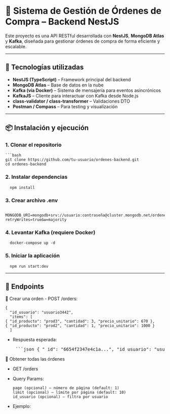# 🛒 Sistema de Gestión de Órdenes de Compra – Backend NestJS

Este proyecto es una API RESTful desarrollada con **NestJS**, **MongoDB Atlas** y **Kafka**, diseñada para gestionar órdenes de compra de forma eficiente y escalable.

---

## 🚀 Tecnologías utilizadas

- **NestJS (TypeScript)** – Framework principal del backend
- **MongoDB Atlas** – Base de datos en la nube
- **Kafka (vía Docker)** – Sistema de mensajería para eventos asincrónicos
- **KafkaJS** – Cliente para interactuar con Kafka desde Node.js
- **class-validator / class-transformer** – Validaciones DTO
- **Postman / Compass** – Para testing y visualización

---

## 📦 Instalación y ejecución

### 1. Clonar el repositorio

    ```bash
    git clone https://github.com/tu-usuario/ordenes-backend.git
    cd ordenes-backend
### 2. Instalar dependencias
      npm install
### 3. Crear archivo .env
      MONGODB_URI=mongodb+srv://usuario:contraseña@cluster.mongodb.net/ordenes_db?retryWrites=true&w=majority
### 4. Levantar Kafka (requiere Docker)
      docker-compose up -d
### 5. Iniciar la aplicación
      npm run start:dev
---

## 📮 Endpoints
🔹 Crear una orden
    - POST /orders:
                   
    {
      "id_usuario": "usuario3442",
      "items": [
    { "id_producto": "prod3", "cantidad": 3, "precio_unitario": 670 },
    { "id_producto": "prod2", "cantidad": 1, "precio_unitario": 1000 }
      ]
-  Respuesta esperada:
    <pre> ```json { "_id": "6654f2347e4c1a...", "id_usuario": "usuario3442", "items": [ { "id_producto": "prod3", "cantidad": 3, "precio_unitario": 670, "_id": "..." } ], "total": 2010, "fecha_creacion": "2025-05-06T16:22:29.275Z", "__v": 0 } ``` </pre>
🔹 Obtener todas las órdenes
- GET /orders

- Query Params:

      page (opcional) – número de página (default: 1)
      limit (opcional) – límite por página (default: 10)
      id_usuario (opcional) – filtra por usuario

- Ejemplo:



